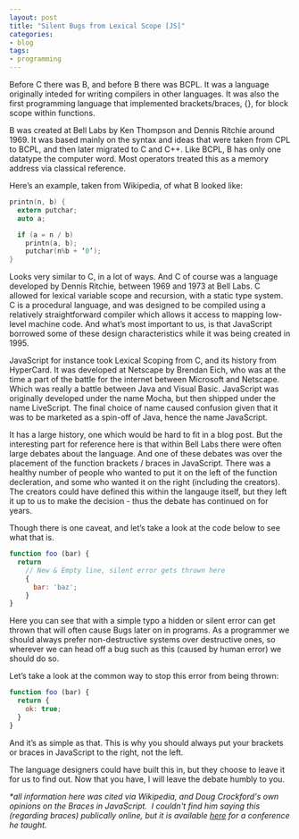 ```yaml
---
layout: post
title: "Silent Bugs from Lexical Scope [JS]"
categories:
- blog
tags:
- programming
---
```


Before C there was B, and before B there was BCPL. It was a language originally inteded for writing compilers in other languages. It was also the first programming language that implemented brackets/braces, {}, for block scope within functions.

B was created at Bell Labs by Ken Thompson and Dennis Ritchie around 1969. It was based mainly on the syntax and ideas that were taken from CPL to BCPL, and then later migrated to C and C++. Like BCPL, B has only one datatype the computer word. Most operators treated this as a memory address via classical reference.

Here’s an example, taken from Wikipedia, of what B looked like:

```c
printn(n, b) { 
  extern putchar;
  auto a;

  if (a = n / b) 
    printn(a, b);
    putchar(n%b + ‘0’);
}
```

Looks very similar to C, in a lot of ways. And C of course was a language developed by Dennis Ritchie, between 1969 and 1973 at Bell Labs. C allowed for lexical variable scope and recursion, with a static type system. C is a procedural language, and was designed to be compiled using a relatively straightforward compiler which allows it access to mapping low-level machine code. And what’s most important to us, is that JavaScript borrowed some of these design characteristics while it was being created in 1995.

JavaScript for instance took Lexical Scoping from C, and its history from HyperCard. It was developed at Netscape by Brendan Eich, who was at the time a part of the battle for the internet between Microsoft and Netscape. Which was really a battle between Java and Visual Basic. JavaScript was originally developed under the name Mocha, but then shipped under the name LiveScript. The final choice of name caused confusion given that it was to be marketed as a spin-off of Java, hence the name JavaScript.

It has a large history, one which would be hard to fit in a blog post. But the interesting part for reference here is that within Bell Labs there were often large debates about the language. And one of these debates was over the placement of the function brackets / braces in JavaScript. There was a healthy number of people who wanted to put it on the left of the function decleration, and some who wanted it on the right (including the creators). The creators could have defined this within the langauge itself, but they left it up to us to make the decision - thus the debate has continued on for years.

Though there is one caveat, and let’s take a look at the code below to see what that is.

```javascript
function foo (bar) {
  return 
    // New & Empty line, silent error gets thrown here
    {
      bar: 'baz';
    }
}
```

Here you can see that with a simple typo a hidden or silent error can get thrown that will often cause Bugs later on in programs. As a programmer we should always prefer non-destructive systems over destructive ones, so wherever we can head off a bug such as this (caused by human error) we should do so.

Let’s take a look at the common way to stop this error from being thrown:

```javascript
function foo (bar) { 
  return { 
    ok: true;
  }
}
```

And it’s as simple as that. This is why you should always put your brackets or braces in JavaScript to the right, not the left.

The language designers could have built this in, but they choose to leave it for us to find out. Now that you have, I will leave the debate humbly to you.

_*all information here was cited via Wikipedia, and Doug Crockford's own opinions on the Braces in JavaScript. &nbsp;I couldn't find him saying this (regarding braces) publically online, but it is available [here](https://frontendmasters.com/courses/javascript-the-good-parts/) for a conference he taught.&nbsp;_